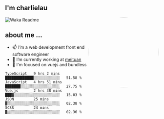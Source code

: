 
<h2>I'm charlielau</h2>
<img align='right' style="border-radius:50%" src="https://avatars1.githubusercontent.com/u/44078251?s=460&u=6b4f1c257663e44063b0b6a21c9c94f45bcfdcc7&v=4" width="230">

![Waka Readme](https://github.com/CharlieLau/charlielau/workflows/Waka%20Readme/badge.svg)

## about me ...
- 📫 I’m a web development front end software engineer
- 🔭 I’m currently working at  <a href="https://www.meituan.com">meituan</a>
- 🔭 I'm focused on vuejs and bundless

<!-- <p align="center">
  <a href="https://github.com/charlielau" class="rich-diff-level-one">
    <img src="https://github-readme-stats.vercel.app/api?username=charlielau&title_color=333&text_color=777" alt="CharlieLau" >
  </a>
</p> -->

<!--START_SECTION:waka-->
```text
TypeScript   9 hrs 2 mins    █████████████░░░░░░░░░░░░   51.58 % 
JavaScript   4 hrs 51 mins   ███████░░░░░░░░░░░░░░░░░░   27.75 % 
Vue.js       2 hrs 38 mins   ███▓░░░░░░░░░░░░░░░░░░░░░   15.03 % 
JSON         25 mins         ▓░░░░░░░░░░░░░░░░░░░░░░░░   02.38 % 
SCSS         24 mins         ▓░░░░░░░░░░░░░░░░░░░░░░░░   02.36 % 
```
<!--END_SECTION:waka-->
